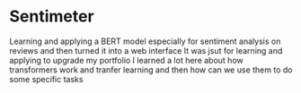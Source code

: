 # Sentimeter
Learning and applying a BERT model especially for sentiment analysis on reviews and then turned it into a web interface
It was jsut for learning and applying to upgrade my portfolio
I learned a lot here about how transformers work and tranfer learning and then how can we use them to do some specific tasks
